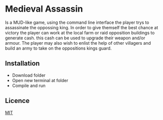 # Medieval Assassin

Is a MUD-like game, using the command line interface the player trys to assassinate the oppossing king.
In order to give themself the best chance at victory the player can work at the local farm or raid opposition
buildings to generate cash. this cash can be used to upgrade their weapon and/or armour. The player may also
wish to enlist the help of other villagers and build an army to take on the oppositions kings guard.

## Installation 
- Download folder
- Open new terminal at folder
- Compile and run

## Licence
[MIT](https://choosealicense.com/licenses/mit/)